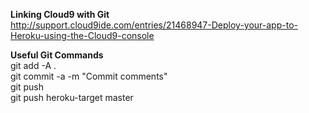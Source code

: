 __Linking Cloud9 with Git__  
http://support.cloud9ide.com/entries/21468947-Deploy-your-app-to-Heroku-using-the-Cloud9-console  
  
__Useful Git Commands__  
git add -A .  
git commit -a -m "Commit comments"  
git push  
git push heroku-target master  